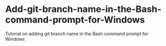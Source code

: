 # Add-git-branch-name-in-the-Bash-command-prompt-for-Windows
Tutorial on adding git branch name in the Bash command prompt for Windows
